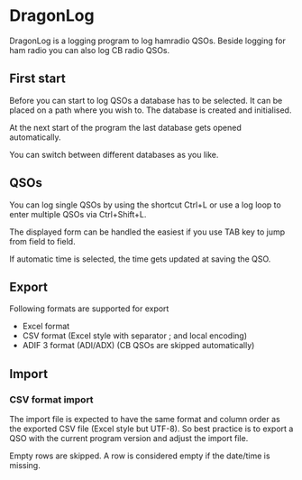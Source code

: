 DragonLog
=========
DragonLog is a logging program to log hamradio QSOs.
Beside logging for ham radio you can also log CB radio QSOs.

First start
-----------
Before you can start to log QSOs a database has to be selected.
It can be placed on a path where you wish to.
The database is created and initialised.

At the next start of the program the last database gets opened automatically.

You can switch between different databases as you like.

QSOs
----
You can log single QSOs by using the shortcut Ctrl+L or 
use a log loop to enter multiple QSOs via Ctrl+Shift+L.

The displayed form can be handled the easiest if you use TAB key to jump from field to field.

If automatic time is selected, the time gets updated at saving the QSO.

Export
------
Following formats are supported for export
* Excel format
* CSV format (Excel style with separator ; and local encoding)
* ADIF 3 format (ADI/ADX) (CB QSOs are skipped automatically)

Import 
------
### CSV format import
The import file is expected to have the same format and column order as the exported CSV file (Excel style but UTF-8).
So best practice is to export a QSO with the current program version and adjust the import file.

Empty rows are skipped. A row is considered empty if the date/time is missing.
